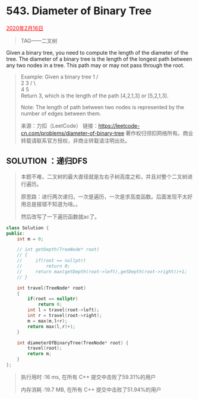 # 543. Diameter of Binary Tree

<font color = #FF0000><u>2020年2月16日</u></font>

> TAG——二叉树

Given a binary tree, you need to compute the length of the diameter of the tree. The diameter of a binary tree is the length of the longest path between any two nodes in a tree. This path may or may not pass through the root.

> Example:
> Given a binary tree
>           1
>          / \
>         2   3
>        / \     
>       4   5    
> Return 3, which is the length of the path [4,2,1,3] or [5,2,1,3].
>
> Note: The length of path between two nodes is represented by the number of edges between them.
>
> 
>
> 来源：力扣（LeetCode）
> 链接：https://leetcode-cn.com/problems/diameter-of-binary-tree
> 著作权归领扣网络所有。商业转载请联系官方授权，非商业转载请注明出处。

## SOLUTION  ：递归DFS 

> 本题不难，二叉树的最大直径就是左右子树高度之和，并且对整个二叉树进行遍历。
>
> 原思路：进行两次递归，一次是遍历，一次是求高度函数。后面发现不太好用总是报错不知道为啥。。
>
> 然后改写了一下遍历函数就ac了。

```c++
class Solution {
public:
    int m = 0;

    // int getDepth(TreeNode* root)
    // {
    //     if(root == nullptr)
    //         return 0;
    //     return max(getDepth(root->left),getDepth(root->right))+1;
    // }

    int travel(TreeNode* root)
    {
        if(root == nullptr)
            return 0;
        int l = travel(root->left);
        int r = travel(root->right);
        m = max(m,l+r);
        return max(l,r)+1;
    }

    int diameterOfBinaryTree(TreeNode* root) {
        travel(root);
        return m;
    }
};
```

> 执行用时 :16 ms, 在所有 C++ 提交中击败了59.31%的用户
>
> 内存消耗 :19.7 MB, 在所有 C++ 提交中击败了51.94%的用户
